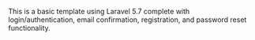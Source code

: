 This is a basic template using Laravel 5.7 complete with login/authentication, email confirmation, registration, and password reset functionality.


